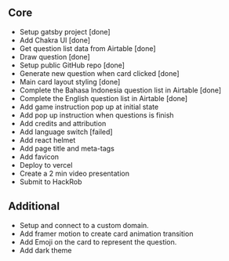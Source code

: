## Core
- Setup gatsby project [done]
- Add Chakra UI [done]
- Get question list data from Airtable [done]
- Draw question [done]
- Setup public GitHub repo [done]
- Generate new question when card clicked [done]
- Main card layout styling [done]
- Complete the Bahasa Indonesia question list in Airtable [done]
- Complete the English question list in Airtable [done]
- Add game instruction pop up at initial state
- Add pop up instruction when questions is finish
- Add credits and attribution
- Add language switch [failed]
- Add react helmet
- Add page title and meta-tags
- Add favicon
- Deploy to vercel
- Create a 2 min video presentation
- Submit to HackRob

## Additional
- Setup and connect to a custom domain.
- Add framer motion to create card animation transition
- Add Emoji on the card to represent the question.
- Add dark theme